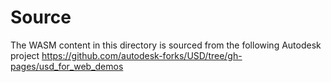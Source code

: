 # Source

The WASM content in this directory is sourced from the following Autodesk project
https://github.com/autodesk-forks/USD/tree/gh-pages/usd_for_web_demos
